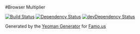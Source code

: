 #Browser Multiplier

[![Build Status](https://travis-ci.org/vkammerer/browser-multiplier.svg?branch=master)](https://travis-ci.org/vkammerer/browser-multiplier) [![Dependency Status](https://david-dm.org/vkammerer/browser-multiplier.svg)](https://david-dm.org/vkammerer/browser-multiplier) [![devDependency Status](https://david-dm.org/vkammerer/browser-multiplier/dev-status.svg)](https://david-dm.org/vkammerer/browser-multiplier#info=devDependencies)

Generated by the [Yeoman Generator](https://github.com/famous/generator-famous) for [Famo.us](http://famo.us)
